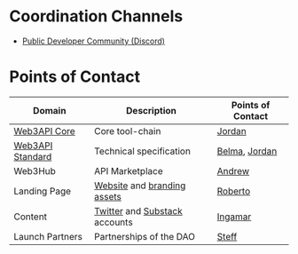 # Coordination Channels
- [Public Developer Community (Discord)](https://discord.gg/Z5m88a5qWu)  

# Points of Contact

| Domain | Description | Points of Contact |  
|-|-|-| 
| [Web3API Core](https://github.com/Web3-API/prototype) | Core tool-chain | [Jordan](./profiles/Jordan.md) |  
| [Web3API Standard](https://github.com/Web3-API/specification) | Technical specification | [Belma](./profiles/Belma.md), [Jordan](./profiles/Jordan.md) |  
| Web3Hub | API Marketplace | [Andrew](./profiles/Andrew.md) |  
| Landing Page | [Website](https://github.com/Web3-API/landing-page) and [branding assets](https://github.com/Web3-API/branding) | [Roberto](./profiles/Roberto.md) |  
| Content | [Twitter](https://twitter.com/web3api) and [Substack](https://web3api.substack.com/) accounts | [Ingamar](./profiles/Ingamar.md) |  
| Launch Partners | Partnerships of the DAO | [Steff](./profiles/Steff.md) |  
